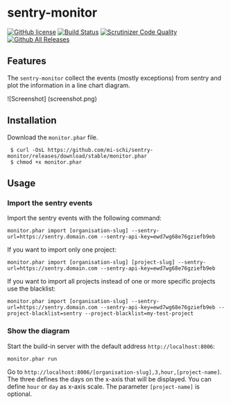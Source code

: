 # sentry-monitor

[![GitHub license](https://img.shields.io/badge/license-MIT-brightgreen.svg)](https://raw.githubusercontent.com/mi-schi/sentry-monitor/master/LICENSE)
[![Build Status](https://scrutinizer-ci.com/g/mi-schi/sentry-monitor/badges/build.png?b=master)](https://scrutinizer-ci.com/g/mi-schi/sentry-monitor/build-status/master)
[![Scrutinizer Code Quality](https://scrutinizer-ci.com/g/mi-schi/sentry-monitor/badges/quality-score.png?b=master)](https://scrutinizer-ci.com/g/mi-schi/sentry-monitor/?branch=master)
[![Github All Releases](https://img.shields.io/github/downloads/mi-schi/sentry-monitor/total.svg?maxAge=2592000)](https://github.com/mi-schi/sentry-monitor)

## Features

The `sentry-monitor` collect the events (mostly exceptions) from sentry and plot the information in a line chart diagram.

![Screenshot] (screenshot.png)

## Installation

Download the `monitor.phar` file.

     $ curl -OsL https://github.com/mi-schi/sentry-monitor/releases/download/stable/monitor.phar
     $ chmod +x monitor.phar
     
## Usage

### Import the sentry events

Import the sentry events with the following command:

    monitor.phar import [organisation-slug] --sentry-url=https://sentry.domain.com --sentry-api-key=ewd7wg68e76gziefb9eb

If you want to import only one project:

    monitor.phar import [organisation-slug] [project-slug] --sentry-url=https://sentry.domain.com --sentry-api-key=ewd7wg68e76gziefb9eb

If you want to import all projects instead of one or more specific projects use the blacklist:

    monitor.phar import [organisation-slug] --sentry-url=https://sentry.domain.com --sentry-api-key=ewd7wg68e76gziefb9eb --project-blacklist=sentry --project-blacklist=my-test-project

### Show the diagram

Start the build-in server with the default address `http://localhost:8006`:

    monitor.phar run
    
Go to `http://localhost:8006/[organisation-slug],3,hour,[project-name]`. The three defines the days on the x-axis that will be displayed. You can define `hour` or `day` as x-axis scale. The parameter `[project-name]` is optional.
